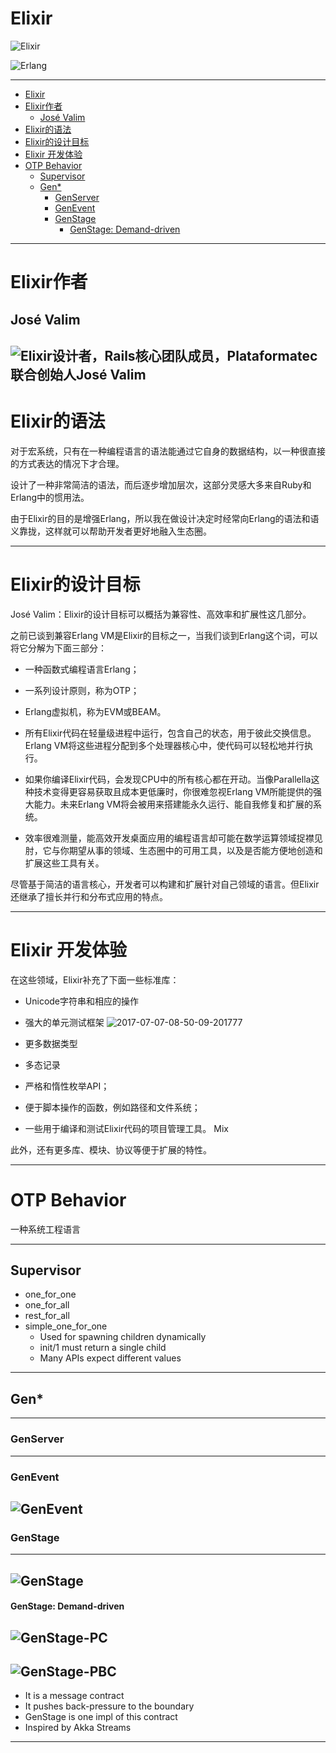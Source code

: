 # Elixir
![Elixir](https://img.creditx.com/2017-07-07-09-47-00-201777.png)

![Erlang](https://img.creditx.com/2017-07-07-09-45-51-201777.png)

---
- [Elixir](#elixir)
- [Elixir作者](#elixir)
    - [José Valim](#jos-valim)
- [Elixir的语法](#elixir)
- [Elixir的设计目标](#elixir)
- [Elixir 开发体验](#elixir)
- [OTP Behavior](#otp-behavior)
    - [Supervisor](#supervisor)
    - [Gen*](#gen)
        - [GenServer](#genserver)
        - [GenEvent](#genevent)
        - [GenStage](#genstage)
            - [GenStage: Demand-driven](#genstage-demand-driven)

---
# Elixir作者
## José Valim
![Elixir设计者，Rails核心团队成员，Plataformatec联合创始人José Valim](https://img.creditx.com/2017-07-07-08-37-27-201777.png)
---

# Elixir的语法

对于宏系统，只有在一种编程语言的语法能通过它自身的数据结构，以一种很直接的方式表达的情况下才合理。

设计了一种非常简洁的语法，而后逐步增加层次，这部分灵感大多来自Ruby和Erlang中的惯用法。

由于Elixir的目的是增强Erlang，所以我在做设计决定时经常向Erlang的语法和语义靠拢，这样就可以帮助开发者更好地融入生态圈。

---

# Elixir的设计目标

José Valim：Elixir的设计目标可以概括为兼容性、高效率和扩展性这几部分。

之前已谈到兼容Erlang VM是Elixir的目标之一，当我们谈到Erlang这个词，可以将它分解为下面三部分：

- 一种函数式编程语言Erlang；
- 一系列设计原则，称为OTP；
- Erlang虚拟机，称为EVM或BEAM。

- 所有Elixir代码在轻量级进程中运行，包含自己的状态，用于彼此交换信息。Erlang VM将这些进程分配到多个处理器核心中，使代码可以轻松地并行执行。

- 如果你编译Elixir代码，会发现CPU中的所有核心都在开动。当像Parallella这种技术变得更容易获取且成本更低廉时，你很难忽视Erlang VM所能提供的强大能力。未来Erlang VM将会被用来搭建能永久运行、能自我修复和扩展的系统。

- 效率很难测量，能高效开发桌面应用的编程语言却可能在数学运算领域捉襟见肘，它与你期望从事的领域、生态圈中的可用工具，以及是否能方便地创造和扩展这些工具有关。

尽管基于简洁的语言核心，开发者可以构建和扩展针对自己领域的语言。但Elixir还继承了擅长并行和分布式应用的特点。

---

# Elixir 开发体验

在这些领域，Elixir补充了下面一些标准库：

- Unicode字符串和相应的操作

- 强大的单元测试框架
![2017-07-07-08-50-09-201777](https://img.creditx.com/2017-07-07-08-50-09-201777.png)
- 更多数据类型

- 多态记录

- 严格和惰性枚举API；

- 便于脚本操作的函数，例如路径和文件系统；

- 一些用于编译和测试Elixir代码的项目管理工具。
Mix 

此外，还有更多库、模块、协议等便于扩展的特性。

---
# OTP Behavior
一种系统工程语言

---
## Supervisor
- one_for_one
- one_for_all
- rest_for_all
- simple_one_for_one
    - Used for spawning children dynamically
    - init/1 must return a single child
    - Many APIs expect different values 

---
## Gen*
---
### GenServer
---
### GenEvent
![GenEvent](https://img.creditx.com/2017-07-07-08-55-57-201777.png)
---
### GenStage
---
![GenStage](https://img.creditx.com/2017-07-07-08-58-49-201777.png)
---
#### GenStage: Demand-driven
![GenStage-PC](https://img.creditx.com/2017-07-07-08-59-26-201777.png)
---
![GenStage-PBC](https://img.creditx.com/2017-07-07-09-00-21-201777.png)
---
- It is a message contract
- It pushes back-pressure to the boundary
- GenStage is one impl of this contract
- Inspired by Akka Streams
---
